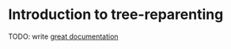 # Introduction to tree-reparenting

TODO: write [great documentation](http://jacobian.org/writing/what-to-write/)
